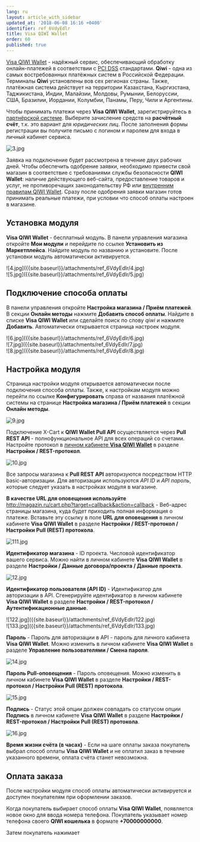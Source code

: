 ```yaml
---
lang: ru
layout: article_with_sidebar
updated_at: '2018-06-08 16:16 +0400'
identifier: ref_6VdyEdlr
title: Visa QIWI Wallet
order: 60
published: true
---
```

[Visa QIWI Wallet](https://market.x-cart.com/addons/qiwi-payment-module.html "Visa QIWI Wallet") - надёжный сервис, обеспечивающий обработку онлайн-платежей в соответствии с [PCI DSS](https://ru.wikipedia.org/wiki/PCI_DSS "Visa QIWI Wallet") стандартами. **Qiwi** - одна из самых востребованных платёжных систем в Российской Федерации. Терминалы **Qiwi** установлены вов сех регионах страны. Также, платёжная система действует на территории Казахстана, Кыргизстана, Таджикистана, Индии, Малайзии, Молдовы, Румынии, Белоруссии, США, Бразилии, Иордании, Колумбии, Панамы, Перу, Чили и Аргентины.

Чтобы принимать платежи через **Visa QIWI Wallet**, зарегистрируйтесь в [партнёрской системе](https://kassa.qiwi.com/register/ "Visa QIWI Wallet"). Выберите зачисление средств на **расчётный счёт**, т.к. это вариант для _юридических лиц_. После заполнения формы регистрации вы получите письмо с логином и паролем для входа в личный кабинет сервиса.

![3.jpg]({{site.baseurl}}/attachments/ref_6VdyEdlr/3.jpg)

Заявка на подключение будет рассмотрена в  течение двух рабочих дней. Чтобы обеспечить одобрение заявки, необходимо привести свой магазин в соответствие с требованиями службы безопасности **QIWI Wallet**: наличие действующего веб-сайта, предоставление товаров и услуг, не противоречащих законодательству РФ или [внутренним правилам QIWI Wallet](https://static.qiwi.co/ru/doc/pdi.pdf "Visa QIWI Wallet"). Сразу после одобрения заявки магазин готов принимать реальные платежи, при условии что способ оплаты настроен в магазине.

## Установка модуля

**Visa QIWI Wallet** - бесплатный модуль. В панели управления магазина откройте **Мои модули** и перейдите по ссылке **Установить из Маркетплейса**. Найдите модуль по названию и установите. После установки модуль автоматически активируется.

<div class="ui stackable two column grid">
  <div class="column" markdown="span">![4.jpg]({{site.baseurl}}/attachments/ref_6VdyEdlr/4.jpg)
</div>
  <div class="column" markdown="span">![5.jpg]({{site.baseurl}}/attachments/ref_6VdyEdlr/5.jpg)
</div>
</div>

## Подключение способа оплаты

В панели управления откройте **Настройка магазина / Приём платежей**. В секции **Онлайн методы** нажмите **Добавить способ оплаты**. Найдите в списке **Visa QIWI Wallet** или сделайте поиск по слову _qiwi_ и нажмите **Добавить**. Автоматически открывается страница настроек модуля.

<div class="ui stackable two column grid">
  <div class="column" markdown="span">![6.jpg]({{site.baseurl}}/attachments/ref_6VdyEdlr/6.jpg)
</div>
  <div class="column" markdown="span">![7.jpg]({{site.baseurl}}/attachments/ref_6VdyEdlr/7.jpg)
</div>
  <div class="column" markdown="span">![8.jpg]({{site.baseurl}}/attachments/ref_6VdyEdlr/8.jpg)
</div>
</div>

## Настройка модуля

Страница настройки модуля открывается автоматически после подключения способа оплаты. Также, к настройкам модуля можно перейти по ссылке **Конфигурировать** справа от названия платёжной системы на странице **Настройка магазина / Приём платежей** в секции **Онлайн методы**.

![9.jpg]({{site.baseurl}}/attachments/ref_6VdyEdlr/9.jpg)

Подключение X-Cart к **QIWI Wallet Pull API** осуществляется через **Pull REST API** - полнофункциональное API для всех операций со счетами. Настройте протокол в [личном кабинете **Visa QIWI Wallet**](https://ishop.qiwi.com/login.action "Visa QIWI Wallet") в разделе **Настройки / REST-протокол**.

![10.jpg]({{site.baseurl}}/attachments/ref_6VdyEdlr/10.jpg)

Все запросы магазина к **Pull REST API** авторизуются посредством HTTP basic-авторизации. Для авторизации используются _API ID_ и _API пароль_, которые следует указать в настройках модуля в магазине.

**В качестве URL для оповещения используйте** http://magazin.ru/cart.php?target=callback&action=callback - Веб-адрес страницы магазина, куда будет приходить полная информация о платеже. Вставьте эту ссылку в поле **URL для оповещения** в личном кабинете **Visa QIWI Wallet** в разделе **Настройки / REST-протокол / Настройки Pull (REST) протокола**. 

![111.jpg]({{site.baseurl}}/attachments/ref_6VdyEdlr/111.jpg)

**Идентификатор магазина** - ID проекта.  Числовой идентификатор вашего сервиса. Можно найти в личном кабинете **Visa QIWI Wallet** в разделе **Настройки / Данные договора/проекта / Данные проекта**.

![12.jpg]({{site.baseurl}}/attachments/ref_6VdyEdlr/12.jpg)

**Идентификатор пользователя (API ID)** - Идентификатор для авторизации в API. Сгенерируйте идентификатор в личном кабинете **Visa QIWI Wallet** в разделе **Настройки / REST-протокол / Аутентификационные данные**.

<div class="ui stackable two column grid">
  <div class="column" markdown="span">![122.jpg]({{site.baseurl}}/attachments/ref_6VdyEdlr/122.jpg)
</div>
  <div class="column" markdown="span">![133.jpg]({{site.baseurl}}/attachments/ref_6VdyEdlr/133.jpg)
</div>
</div>

**Пароль** - Пароль для авторизации в API - пароль для личного кабинета **Visa QIWI Wallet**. Можно изменить в личном кабинете **Visa QIWI Wallet** в разделе **Управление пользователями / Смена пароля**.

![14.jpg]({{site.baseurl}}/attachments/ref_6VdyEdlr/14.jpg)

**Пароль Pull-оповещения** - Пароль оповещения. Можно изменить в личном кабинете **Visa QIWI Wallet** в разделе **Настройки / REST-протокол / Настройки Pull (REST) протокола**.

![15.jpg]({{site.baseurl}}/attachments/ref_6VdyEdlr/15.jpg)

**Подпись** - Статус этой опции должен совпадать со статусом опции **Подпись** в личном кабинете **Visa QIWI Wallet** в разделе **Настройки / REST-протокол / Настройки Pull (REST) протокола**.

![16.jpg]({{site.baseurl}}/attachments/ref_6VdyEdlr/16.jpg)

**Время жизни счёта (в часах)** - Если на шаге оплаты заказа покупатель выбрал способ оплаты **Visa QIWI Wallet** и не оплатил заказ в течение указанного времени, оплата счёта станет невозможна.

## Оплата заказа

После настройки модуля способ оплаты автоматически активируется и доступен покупателям при оформлении заказов.

Когда покупатель выбирает способ оплаты **Visa QIWI Wallet**, появляется новое окно для ввода номера телефона. Покупатель указывает номер телефона своего **QIWI кошелька** в формате **+70000000000**.

Затем покупатель нажимает 
